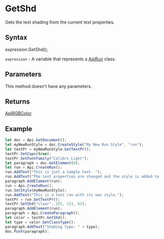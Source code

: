 # GetShd

Gets the text shading from the current text properties.

## Syntax

expression.GetShd();

`expression` - A variable that represents a [ApiRun](../ApiRun.md) class.

## Parameters

This method doesn't have any parameters.

## Returns

[ApiRGBColor](../../ApiRGBColor/ApiRGBColor.md)

## Example



```javascript
let doc = Api.GetDocument();
let myNewRunStyle = doc.CreateStyle("My New Run Style", "run");
let textPr = myNewRunStyle.GetTextPr();
textPr.SetCaps(true);
textPr.SetFontFamily("Calibri Light");
let paragraph = doc.GetElement(0);
let run = Api.CreateRun();
run.AddText("This is just a sample text. ");
run.AddText("The text properties are changed and the style is added to the paragraph. ");
paragraph.AddElement(run);
run = Api.CreateRun();
run.SetStyle(myNewRunStyle);
run.AddText("This is a text run with its own style.");
textPr = run.GetTextPr();
textPr.SetShd("clear", 255, 111, 61);
paragraph.AddElement(run);
paragraph = Api.CreateParagraph();
let color = textPr.GetShd();
let type = color.GetClassType();
paragraph.AddText("Shading type: " + type);
doc.Push(paragraph);
```
